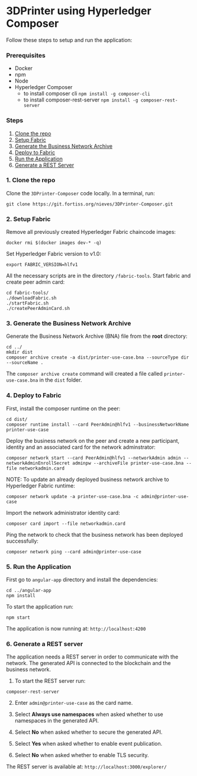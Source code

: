 # 3DPrinter using Hyperledger Composer

Follow these steps to setup and run the application:

### Prerequisites

* Docker
*	npm 
*	Node 
* Hyperledger Composer
	* to install composer cli `npm install -g composer-cli`
	*	to install composer-rest-server `npm install -g composer-rest-server`


### Steps

1. [Clone the repo](#1-clone-the-repo)
2.	[Setup Fabric](#2-setup-fabric)
3.	[Generate the Business Network Archive](#3-generate-the-business-network-archive)
4.	[Deploy to Fabric](#4-deploy-to-fabric)
5.	[Run the Application](#5-run-the-application)
6.	[Generate a REST Server](#6-generate-a-rest-server)

### 1. Clone the repo

Clone the `3DPrinter-Composer` code locally. In a terminal, run:


`git clone https://git.fortiss.org/nieves/3DPrinter-Composer.git`



### 2.	Setup Fabric

Remove all previously created Hyperledger Fabric chaincode images:

`docker rmi $(docker images dev-* -q)`


Set Hyperledger Fabric version to v1.0:

`export FABRIC_VERSION=hlfv1`

All the necessary scripts are in the directory `/fabric-tools`. Start fabric and create peer admin card:

```
cd fabric-tools/
./downloadFabric.sh
./startFabric.sh
./createPeerAdminCard.sh
```

### 3.	Generate the Business Network Archive

Generate the Business Network Archive (BNA) file from the **root** directory:

```
cd ../
mkdir dist
composer archive create -a dist/printer-use-case.bna --sourceType dir --sourceName .
```

The `composer archive create` command will created a file called `printer-use-case.bna` in the `dist` folder.


### 4.	Deploy to Fabric


First, install the composer runtime on the peer:

```
cd dist/
composer runtime install --card PeerAdmin@hlfv1 --businessNetworkName printer-use-case
```

Deploy the business network on the peer and create a new participant, identity and an associated card for the network adminstrator:
```
composer network start --card PeerAdmin@hlfv1 --networkAdmin admin --networkAdminEnrollSecret adminpw --archiveFile printer-use-case.bna --file networkadmin.card
```

NOTE: To update an already deployed business network archive to Hyperledger Fabric runtime:
```
composer network update -a printer-use-case.bna -c admin@printer-use-case
```


Import the network administrator identity card:
```
composer card import --file networkadmin.card
```

Ping the network to check that the business network has been deployed successfully:

```
composer network ping --card admin@printer-use-case
```


### 5.	Run the Application

First go to `angular-app` directory and install the dependencies:

```
cd ../angular-app
npm install
```


To start the application run:
```
npm start
```

The application is now running at: `http://localhost:4200`


### 6. Generate a REST server

The application needs a REST server in order to communicate with the network. The generated API is connected to the blockchain and the business network.

1.	To start the REST server run:
```
composer-rest-server
```

2.	Enter `admin@printer-use-case` as the card name.

3.	Select **Always use namespaces** when asked whether to use namespaces in the generated API.

4.	Select **No** when asked whether to secure the generated API.

5.	Select **Yes** when asked whether to enable event publication.

6.	Select **No** when asked whether to enable TLS security.

The REST server is available at: `http://localhost:3000/explorer/`









